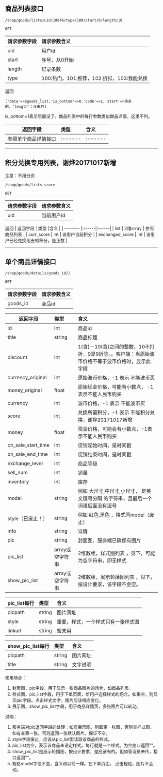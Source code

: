 

## 商品列表接口

~~~    
/shop/goods/lists/uid/10046/type/100/start/0/length/10
~~~    
~~~
GET
~~~

| 请求参数字段        | 请求参数含义  |
| -------- |:------|
|uid|  用户id|
|start  |序号，从0开始|
|length |记录条数|
|type |100:热门，101:推荐，102:折扣，103:我能兑换|

返回
~~~
['data'=>$goods_list,'is_bottom'=>0,'code'=>1,'start'=>传来的，'length'：传来的]
~~~
is_bottom=1表示后面没了。商品列表中的每行参数类似商品详情，这里不列。

| 返回字段        | 类型 |含义  |
| -------- |:------|:------|
| 参照单个商品详情接口 |:------|:------|

----

## 积分兑换专用列表，谢烨20171017新增

注意：不用分页

~~~    
/shop/goods/lists_score
~~~    
~~~
GET
~~~

| 请求参数字段        | 请求参数含义  |
| -------- |:------|
|uid| 当前用户id |

返回
| 返回字段        | 类型 |含义  |
| -------- |:------|:------|
| list | 2维array | 参照商品列表 |
| curr_score | int | 该用户当前积分 |
| exchanged_score | int | 该用户已经兑换用去的积分，是正数 |


----




## 单个商品详情接口
~~~
/shop/goods/details/goods_id/1
~~~ 
~~~
GET
~~~

| 请求参数字段        | 请求参数含义  |
| -------- |:------|
|goods_id    |商品id|

| 返回字段        | 类型 |含义  |
| -------- |:------|:------|
| id                | int    |商品id  |
| title             | string |商品标题  |
| discount          | int    |1(含)－10(含)之间的整数，10不打折，9是9折等。。客户端：当原始波币价格不等于波币价格时，显示此字段  |
| currency_original | int    |原始波币价格，-1 表示 不能波币买  |
| money_original    | float  |原始现金价格，可能有小数点， -1表示不能人民币购买  |
| currency          | int    |波币价格，-1 表示 不能波币买  |
| score             | int    |兑换所需积分，-1 表示 不能积分兑换，谢烨20171017新增  |
| money             | float  |现金价格，可能会有小数点，-1表示不能人民币购买  |
| on_sale_start_time| int    |促销起始时间，是时间戳  |
| on_sale_end_time  | int    |促销结束时间，是时间戳  |
| exchange_level    | int    |商品等级  |
| sell_num          | int    |销量  |
| inventory         | int    |库存  |
| model             | string |例如 大尺寸,中尺寸,小尺寸， 是英文逗号分隔 的字符串，且最后一个词语后面没有逗号  |
| style（已废止！）             | string |例如 红色,黑色 ，格式同model（废止）  |
| info              | string |详情  |
| pic               | string |封面图，服务端已确保有图片  |
| pic_list          | array或空字符串 |2维数组，样式图列表 ，见下，可能为空字符串，即无样式 |
| show_pic_list     | array或空字符串 |2维数组，展示轮播图列表 ，见下，按设计要求，该字段不会空。 |

| pic_list每行        | 类型 |含义  |
| -------- |:------ |:------|
| picpath  | string | 图片网址  |
| style    | string | 重要，样式，一个样式只有一张样式图  |
| linkurl  | string | 暂未用  |

| show_pic_list每行        | 类型 |含义  |
| -------- |:------ |:------|
| picpath  | string | 图片网址  |
| title    | string | 文字说明  |

使用场合：

1. 封面图，pic字段，用于显示一张商品图片的场合，如商品列表。
1. 样式图，pic_list字段，用于下单页面，给用户选择样式的场合。如果空，则显示pic字段。点击样式文字，图片应该相应变化。
1. 展示图，show_pic_list字段，用于商品详情页，多张图片可以转动。

说明：  

1. 服务端对pic返回字段的处理：如有展示图，则取第一张图，否则查样式图，如有查第一张，否则返回一张默认图片。保证不空。  
1. style字段废止，应该从pic_list里读取该商品的样式。 
1. pic_list为空，表示该商品未设定样式。每行就是一个样式。为空接口返回""。
1. show_pic_list是展示轮播图，按设计要求，是应该有的。但如管理员未传，接口返回""。
1. 规格model字段不变，含义和以前一样。在下单页面， 点击规格，图片不会动。


  

